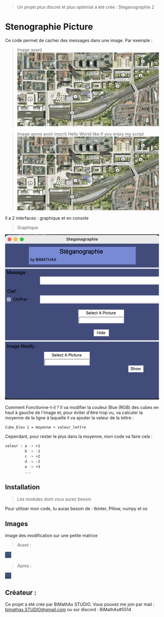 > Un projet plus discret et plus optimisé a été crée : Steganographie 2

# Stenographie Picture

Ce code permet de cacher des messages dans une image. Par exemple :

> Image avant
![](Picture/avant.png)

> Image apres avoir inscrit Hello World like if you enjoy my script 
![](Picture/apres.png)

Il a 2 interfaces : graphique et en console
> Graphique

![](Picture/Img1.png)

Comment Fonctionne-t-il ?
Il va modifier la couleur Blue (RGB) des cubes en haut à gauche de l'image et, pour éviter d'être trop vu, va calculer la moyenne de la ligne à laquelle il va ajouter la valeur de la lettre :
```sh
Cube_bleu 1 = moyenne + valeur_lettre
```
Cependant, pour rester le plus dans la moyenne, mon code va faire cela :
```sh
valeur : a -> +1
         b -> -1
         c -> +2
         d -> -2
         e -> +3
         ...
```
## Installation
> Les modules dont vous aurez besoin

Pour utiliser mon code, tu auras besoin de : tkinter, Pillow, numpy et os

## Images
Image des modification sur une petite matrice
> Avant :

![](Picture/Zoomavant.png)

> Apres :

![](Picture/Zoomapres.png)

## Créateur :
Ce projet à été crée par BiMathAx STUDIO.
Vous pouvez me join par mail : bimathax.STUDIO@gmail.com
ou sur discord : BiMathAx#5514

